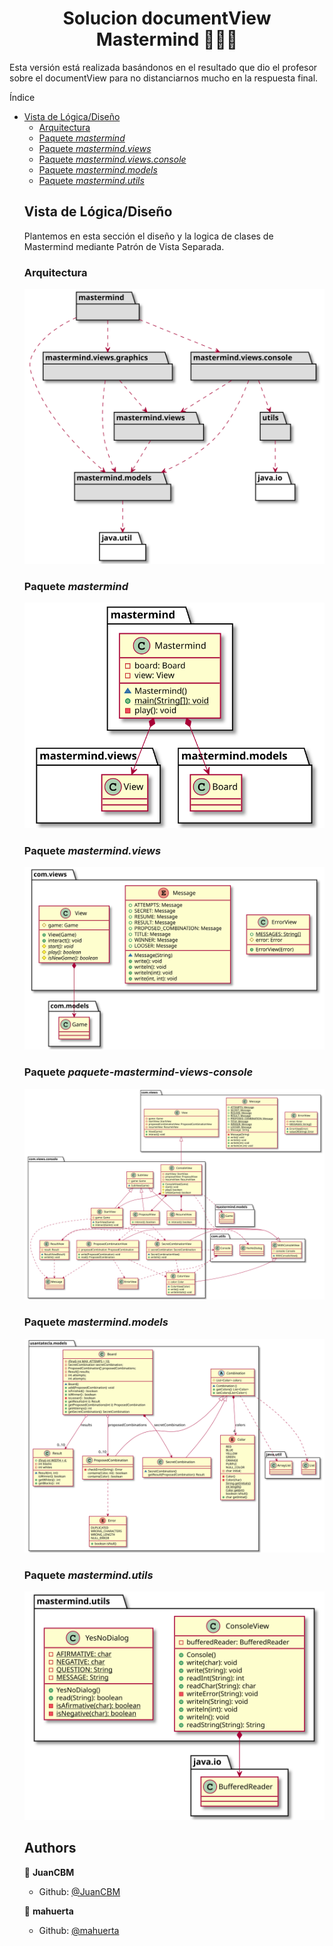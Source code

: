 <h1 align="center">Solucion documentView Mastermind   👨🏻‍💻   </h1>

Esta versión está realizada basándonos en el resultado que dio el profesor sobre el documentView para no distanciarnos mucho en la respuesta final.

<div id="toc" class="toc">
<div id="toctitle">Índice</div>
<ul class="sectlevel1">
<li><a href="#vista-de-lógicadiseño">Vista de Lógica/Diseño</a>
<ul class="sectlevel2">
<li><a href="#arquitectura">Arquitectura</a></li>
<li><a href="#paquete-mastermind">Paquete <em>mastermind</em></a></li>
<li><a href="#paquete-mastermind-views">Paquete <em>mastermind.views</em></a></li>
<li><a href="#paquete-mastermind-views-console">Paquete <em>mastermind.views.console</em></a></li>
<li><a href="#paquete-mastermind-models">Paquete <em>mastermind.models</em></a></li>
<li><a href="#paquete-mastermind-utils">Paquete <em>mastermind.utils</em></a></li>
</ul>

<div class="sect1">
<h2 id="vista-de-lógicadiseño">Vista de Lógica/Diseño</h2>
Plantemos en esta sección el diseño y la logica de clases de Mastermind mediante Patrón de Vista Separada.

<h3 id="arquitectura">Arquitectura</h3>

![Arquitectura](docs/images/arquitectura.svg)

<h3 id="paquete-mastermind">Paquete <em>mastermind</em></h3>

![mastermindPackage](docs/images/mastermindPackage.svg)

<h3 id="paquete-mastermind-views">Paquete <em>mastermind.views</em></h3>

![Views](docs/images/mastermindViews.svg)

<h3 id="paquete-mastermind-views-console">Paquete <em>paquete-mastermind-views-console</em></h3>

![Views](docs/images/mastermindViewsConsole.svg)

<h3 id="paquete-mastermind-models">Paquete <em>mastermind.models</em></h3>

![Models](docs/images/mastermindModels.svg)

<h3 id="paquete-mastermind-utils">Paquete <em>mastermind.utils</em></h3>

![Utils](docs/images/mastermindUtils.svg)



## Authors

👤 **JuanCBM**
* Github: [@JuanCBM](https://github.com/JuanCBM)

👤 **mahuerta**
* Github: [@mahuerta](https://github.com/mahuerta)
